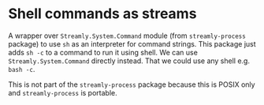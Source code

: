 # Shell commands as streams

<!--
This package provides a shell monad that supports shell like stateful
programming with global environment variables and execution of programs
from locations specified in the `PATH` environment variable.  You can
connect shell processes and Haskell functions seamlessly in the same
way as Unix pipes. You can find equivalents for most shell programming
constructs.

In addition to a native shell monad, this package also supports
interpreting scripts using external shells e.g. `sh`.
-->

A wrapper over `Streamly.System.Command` module (from `streamly-process`
package) to use `sh` as an interpreter for command strings. This package
just adds `sh -c` to a command to run it using shell. We can use
`Streamly.System.Command` directly instead. That we could use any shell
e.g. `bash -c`.

This is not part of the `streamly-process` package because this is POSIX
only and `streamly-process` is portable.
